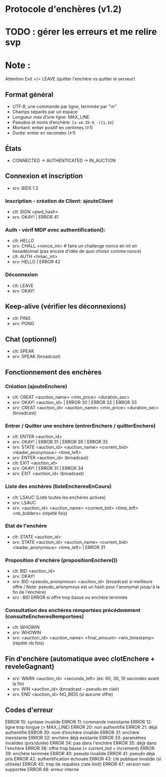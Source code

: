 # Protocole d'enchères (v1.2)

# TODO : gérer les erreurs et me relire svp

# Note :
Attention Exit =/= LEAVE (quitter l'enchère vs quitter le serveur)

## Format général
- UTF‑8, une commande par ligne, terminée par "\n"
- Champs séparés par un espace
- Longueur max d’une ligne: MAX_LINE
- Pseudos et noms d’enchère: `[a-zA-Z0-9_-]{1,16}`
- Montant: entier positif en centimes (≥1)
- Durée: entier en secondes (≥1)

## États
- CONNECTED → AUTHENTICATED → IN_AUCTION

## Connexion et inscription
- srv: BIDS 1.2

### Inscription - création de Client: ajouteClient
- clt: SIGN <pseudo> <pwd_hash> <pubkey>
- srv: OKAY! | ERROR 41

### Auth - vérif MDP avec authentification():
- clt: HELLO <pseudo>
- srv: CHALL <nonce_int> # faire un challenge nonce en int en hexadécimal (pas encore d'idée de quoi choisir comme nonce)
- clt: AUTH <hmac_int>
- srv: HELLO <pseudo> | ERROR 42

### Déconnexion
- clt: LEAVE
- srv: OKAY!

## Keep‑alive (vérifier les déconnexions)
- clt: PING <ts>
- srv: PONG <ts> 

## Chat (optionnel)
- clt: SPEAK <msg>
- srv: SPEAK <pseudo> <msg>      (broadcast)

## Fonctionnement des enchères

### Création (ajouteEnchere)
- clt: CREAT <auction_name> <min_price> <increment> <duration_sec>
- srv: OKAY! <auction_id> | ERROR 30 | ERROR 32 | ERROR 33
- srv: CREAT <auction_id> <auction_name> <min_price> <increment> <duration_sec>   (broadcast)

### Entrer / Quitter une enchère (entrerEnchere / quitterEnchere)
- clt: ENTER <auction_id>
- srv: OKAY! | ERROR 31 | ERROR 39 | ERROR 35
- srv: STATE <auction_id> <auction_name> <current_bid> <leader_anonymous> <time_left>
- srv: ENTER <pseudo> <auction_id>   (broadcast)
- clt: EXIT <auction_id>
- srv: OKAY! | ERROR 31 | ERROR 34
- srv: EXIT <pseudo> <auction_id>    (broadcast) 

### Liste des enchères (listeEncheresEnCours)
- clt: LSAUC                      (Liste toutes les enchères actives)
- srv: LSAUC <nb>
- srv: <auction_id> <auction_name> <current_bid> <time_left> <nb_bidders>  (répété <nb> fois)

### Etat de l'enchère 
- clt: STATE <auction_id>
- srv: STATE <auction_id> <auction_name> <current_bid> <leader_anonymous> <time_left> | ERROR 31

### Proposition d'enchère (propositionEnchere())
- clt: BID <auction_id> <amount>
- srv: OKAY!
- srv: BID <pseudo_anonymous> <amount> <auction_id>  (broadcast si meilleure offre / Note: pseudo_anonymous est un hash pour l'anonymat jusqu'à la fin de l'enchère)
- srv : BID ERROR si offre trop basse ou enchère terminée

### Consultation des enchères remportées précédemment (consulteEncheresRemportees)
- clt: WHOWIN
- srv: WHOWIN <nb>
- srv: <auction_id> <auction_name> <final_amount> <win_timestamp>  (répété nb fois)

## Fin d'enchère (automatique avec clotEnchere + reveleGagnant)
- srv: WARN <auction_id> <seconds_left>      (ex: 60, 30, 10 secondes avant la fin)
- srv: WIN <pseudo> <amount> <auction_id>    (broadcast – pseudo en clair)
- srv: END <auction_id> NO_BIDS              (si aucune offre)


## Codes d'erreur

ERROR 10: syntaxe invalide
ERROR 11: commande inexistante
ERROR 12: ligne trop longue (> MAX_LINE)
ERROR 20: non authentifié
ERROR 21: déjà authentifié
ERROR 30: nom d’enchère invalide
ERROR 31: enchère inexistante
ERROR 32: enchère déjà existante
ERROR 33: paramètres invalides (prix/durée)
ERROR 34: pas dans l'enchère
ERROR 35: déjà dans l'enchère
ERROR 38: offre trop basse (< current_bid + increment)
ERROR 39: enchère terminée
ERROR 40: pseudo invalide
ERROR 41: pseudo déjà pris
ERROR 42: authentification échouée
ERROR 43: clé publique invalide (si utilisée)
ERROR 45: trop de requêtes (rate limit)
ERROR 47: version non supportée
ERROR 48: erreur interne
